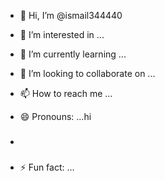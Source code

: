 - 👋 Hi, I’m @ismail344440
- 👀 I’m interested in ...
- 🌱 I’m currently learning ...
- 💞️ I’m looking to collaborate on ...
- 📫 How to reach me ...
- 😄 Pronouns: ...hi

- ###
- ⚡ Fun fact: ...

<!---
ismail344440/ismail344440 is a ✨ special ✨ repository because its `README.md` (this file) appears on your GitHub profile.
You can click the Preview link to take a look at your changes.
--->
